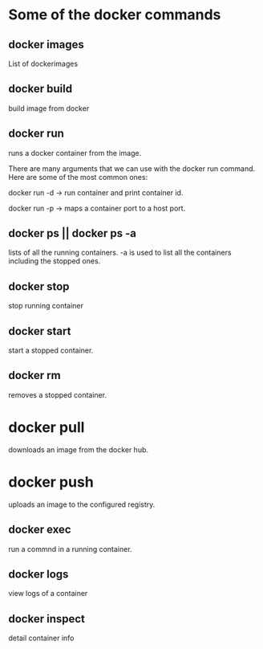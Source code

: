 # Some of the docker commands

## docker images 

List of dockerimages

## docker build

build image from docker

## docker run

runs a docker container from the image.

There are many arguments that we can use with the docker run command. Here are some of the most common ones:

docker run -d -> run container and print container id.

docker run -p -> maps a container port to a host port.

## docker ps || docker ps -a

lists of all the running containers. -a is used to list all the containers including the stopped ones.

## docker stop

stop running container

## docker start

start a stopped container.

## docker rm

removes a stopped container.

# docker pull

downloads an image from the docker hub.

# docker push

uploads an image to the configured registry.

## docker exec

run a commnd in a running container.

## docker logs <container-id>

view logs of a container

## docker inspect <container-id>

detail container info

